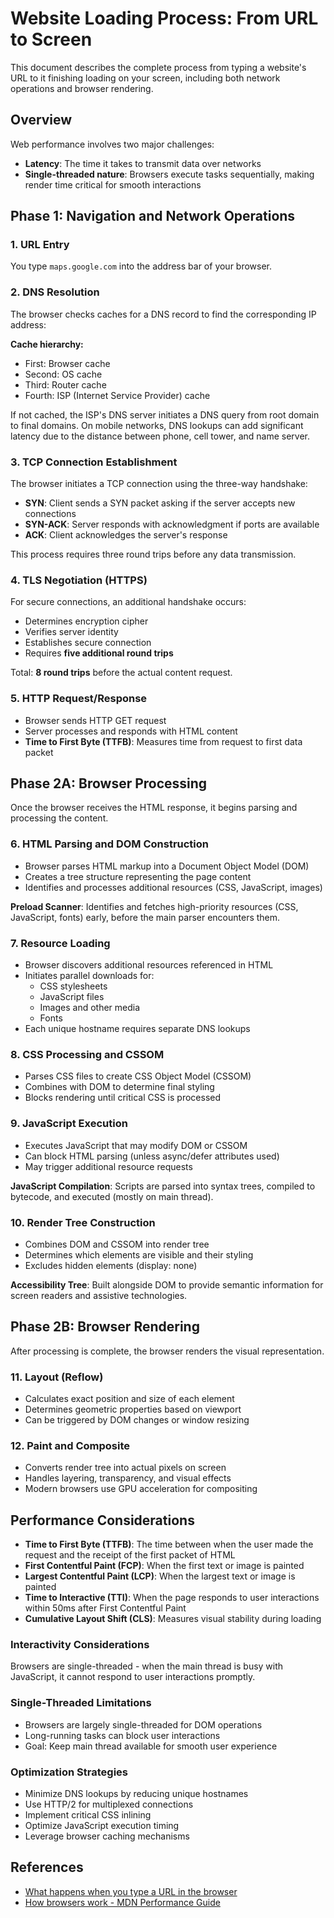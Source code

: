 # Website Loading Process: From URL to Screen

This document describes the complete process from typing a website's URL to it finishing loading on your screen, including both network operations and browser rendering.

## Overview

Web performance involves two major challenges:
- **Latency**: The time it takes to transmit data over networks
- **Single-threaded nature**: Browsers execute tasks sequentially, making render time critical for smooth interactions

## Phase 1: Navigation and Network Operations

### 1. URL Entry
You type `maps.google.com` into the address bar of your browser.

### 2. DNS Resolution
The browser checks caches for a DNS record to find the corresponding IP address:

**Cache hierarchy:**
- First: Browser cache
- Second: OS cache  
- Third: Router cache
- Fourth: ISP (Internet Service Provider) cache

If not cached, the ISP's DNS server initiates a DNS query from root domain to final domains. On mobile networks, DNS lookups can add significant latency due to the distance between phone, cell tower, and name server.

### 3. TCP Connection Establishment
The browser initiates a TCP connection using the three-way handshake:

- **SYN**: Client sends a SYN packet asking if the server accepts new connections
- **SYN-ACK**: Server responds with acknowledgment if ports are available
- **ACK**: Client acknowledges the server's response

This process requires three round trips before any data transmission.

### 4. TLS Negotiation (HTTPS)
For secure connections, an additional handshake occurs:
- Determines encryption cipher
- Verifies server identity
- Establishes secure connection
- Requires **five additional round trips**

Total: **8 round trips** before the actual content request.

### 5. HTTP Request/Response
- Browser sends HTTP GET request
- Server processes and responds with HTML content
- **Time to First Byte (TTFB)**: Measures time from request to first data packet

## Phase 2A: Browser Processing

Once the browser receives the HTML response, it begins parsing and processing the content.

### 6. HTML Parsing and DOM Construction
- Browser parses HTML markup into a Document Object Model (DOM)
- Creates a tree structure representing the page content
- Identifies and processes additional resources (CSS, JavaScript, images)

**Preload Scanner**: Identifies and fetches high-priority resources (CSS, JavaScript, fonts) early, before the main parser encounters them.

### 7. Resource Loading
- Browser discovers additional resources referenced in HTML
- Initiates parallel downloads for:
  - CSS stylesheets
  - JavaScript files
  - Images and other media
  - Fonts
- Each unique hostname requires separate DNS lookups

### 8. CSS Processing and CSSOM
- Parses CSS files to create CSS Object Model (CSSOM)
- Combines with DOM to determine final styling
- Blocks rendering until critical CSS is processed

### 9. JavaScript Execution
- Executes JavaScript that may modify DOM or CSSOM
- Can block HTML parsing (unless async/defer attributes used)
- May trigger additional resource requests

**JavaScript Compilation**: Scripts are parsed into syntax trees, compiled to bytecode, and executed (mostly on main thread).

### 10. Render Tree Construction
- Combines DOM and CSSOM into render tree
- Determines which elements are visible and their styling
- Excludes hidden elements (display: none)

**Accessibility Tree**: Built alongside DOM to provide semantic information for screen readers and assistive technologies.

## Phase 2B: Browser Rendering

After processing is complete, the browser renders the visual representation.

### 11. Layout (Reflow)
- Calculates exact position and size of each element
- Determines geometric properties based on viewport
- Can be triggered by DOM changes or window resizing

### 12. Paint and Composite
- Converts render tree into actual pixels on screen
- Handles layering, transparency, and visual effects
- Modern browsers use GPU acceleration for compositing

## Performance Considerations

- **Time to First Byte (TTFB)**: The time between when the user made the request and the receipt of the first packet of HTML
- **First Contentful Paint (FCP)**: When the first text or image is painted
- **Largest Contentful Paint (LCP)**: When the largest text or image is painted
- **Time to Interactive (TTI)**: When the page responds to user interactions within 50ms after First Contentful Paint
- **Cumulative Layout Shift (CLS)**: Measures visual stability during loading

### Interactivity Considerations

Browsers are single-threaded - when the main thread is busy with JavaScript, it cannot respond to user interactions promptly.

### Single-Threaded Limitations
- Browsers are largely single-threaded for DOM operations
- Long-running tasks can block user interactions
- Goal: Keep main thread available for smooth user experience

### Optimization Strategies
- Minimize DNS lookups by reducing unique hostnames
- Use HTTP/2 for multiplexed connections
- Implement critical CSS inlining
- Optimize JavaScript execution timing
- Leverage browser caching mechanisms

## References

- [What happens when you type a URL in the browser](https://medium.com/@maneesa/what-happens-when-you-type-an-url-in-the-browser-and-press-enter-bb0aa2449c1a)
- [How browsers work - MDN Performance Guide](https://developer.mozilla.org/en-US/docs/Web/Performance/Guides/How_browsers_work)
